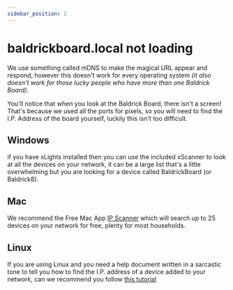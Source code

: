 ```yaml
---
sidebar_position: 1
---
```


# baldrickboard.local not loading
We use something called mDNS to make the magical URL appear and respond, however this doesn't work for every operating system *(it also doesn't work for those lucky people who have more than one Baldrick Board)*. 

You'll notice that when you look at the Baldrick Board, there isn't a screen! That's because we used all the ports for pixels, so you will need to find the I.P. Address of the board yourself, luckily this isn't too difficult.

## Windows

if you have xLights installed then you can use the included xScanner to look at all the devices on your network, it can be a large list that's a little overwhelming but you are looking for a device called BaldrickBoard (or Baldrick8).

## Mac

We recommend the Free Mac App [IP Scanner](https://apps.apple.com/gb/app/ip-scanner/id6443819966) which will search up to 25 devices on your network for free, plenty for most households.

## Linux

If you are using Linux and you need a help document written in a sarcastic tone to tell you how to find the I.P. address of a device added to your network, can we recommend you follow [this tutorial](https://www.youtube.com/watch?v=NAOO8pr5LRE)